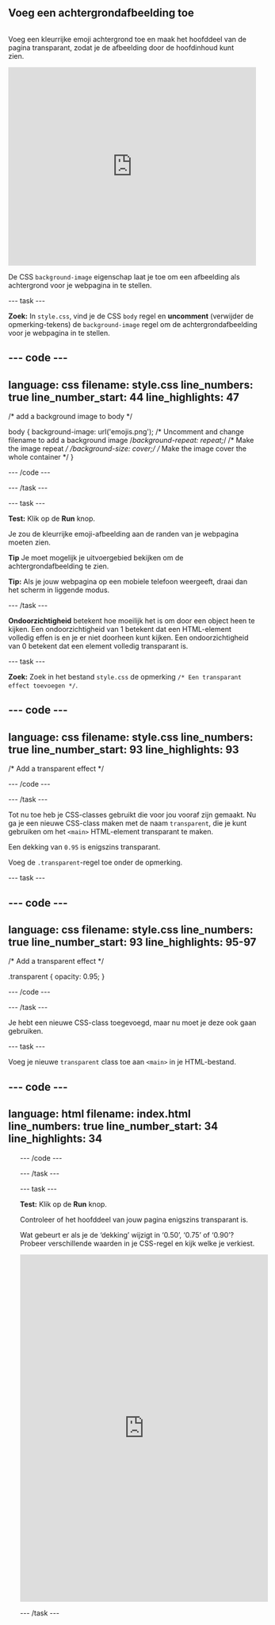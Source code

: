 ## Voeg een achtergrondafbeelding toe

<div style="display: flex; flex-wrap: wrap">
<div style="flex-basis: 200px; flex-grow: 1; margin-right: 15px;">

Voeg een kleurrijke emoji achtergrond toe en maak het hoofddeel van de pagina transparant, zodat je de afbeelding door de hoofdinhoud kunt zien.

</div>
<div>
<iframe src="https://editor.raspberrypi.org/en/embed/viewer/top-5-emoji-list-step-4" width="500" height="400" frameborder="0" marginwidth="0" marginheight="0" allowfullscreen> </iframe>
</div>
</div>

De CSS `background-image` eigenschap laat je toe om een afbeelding als achtergrond voor je webpagina in te stellen.

\--- task ---

**Zoek:** In `style.css`, vind je de CSS `body` regel en **uncomment** (verwijder de opmerking-tekens) de `background-image` regel om de achtergrondafbeelding voor je webpagina in te stellen.

## --- code ---

language: css
filename: style.css
line_numbers: true
line_number_start: 44
line_highlights: 47
--------------------------------------------------------

/\* add a background image to body \*/

body {
background-image: url('emojis.png'); /\* Uncomment and change filename to add a background image
/_background-repeat: repeat;_/ /\* Make the image repeat _/
/_background-size: cover;_/ /_ Make the image cover the whole container \*/
}

\--- /code ---

\--- /task ---

\--- task ---

**Test:** Klik op de **Run** knop.

Je zou de kleurrijke emoji-afbeelding aan de randen van je webpagina moeten zien.

**Tip** Je moet mogelijk je uitvoergebied bekijken om de achtergrondafbeelding te zien.

**Tip:** Als je jouw webpagina op een mobiele telefoon weergeeft, draai dan het scherm in liggende modus.

\--- /task ---

**Ondoorzichtigheid** betekent hoe moeilijk het is om door een object heen te kijken. Een ondoorzichtigheid van 1 betekent dat een HTML-element volledig effen is en je er niet doorheen kunt kijken. Een ondoorzichtigheid van 0 betekent dat een element volledig transparant is.

\--- task ---

**Zoek:** Zoek in het bestand `style.css` de opmerking `/* Een transparant effect toevoegen */`.

## --- code ---

language: css
filename: style.css
line_numbers: true
line_number_start: 93
line_highlights: 93
--------------------------------------------------------

/\* Add a transparent effect \*/

\--- /code ---

\--- /task ---

Tot nu toe heb je CSS-classes gebruikt die voor jou vooraf zijn gemaakt. Nu ga je een nieuwe CSS-class maken met de naam `transparent`, die je kunt gebruiken om het `<main>` HTML-element transparant te maken.

Een dekking van `0.95` is enigszins transparant.

Voeg de `.transparent`-regel toe onder de opmerking.

\--- task ---

## --- code ---

language: css
filename: style.css
line_numbers: true
line_number_start: 93
line_highlights: 95-97
-----------------------------------------------------------

/\* Add a transparent effect \*/

.transparent {
opacity: 0.95;
}

\--- /code ---

\--- /task ---

Je hebt een nieuwe CSS-class toegevoegd, maar nu moet je deze ook gaan gebruiken.

\--- task ---

Voeg je nieuwe `transparent` class toe aan `<main>` in je HTML-bestand.

## --- code ---

language: html
filename: index.html
line_numbers: true
line_number_start: 34
line_highlights: 34
--------------------------------------------------------

<main class="transparent">
  <section class="wrap">    
    <ol class="wide">

\--- /code ---

\--- /task ---

\--- task ---

**Test:** Klik op de **Run** knop.

Controleer of het hoofddeel van jouw pagina enigszins transparant is.

Wat gebeurt er als je de ‘dekking’ wijzigt in ‘0.50’, ‘0.75’ of ‘0.90’? Probeer verschillende waarden in je CSS-regel en kijk welke je verkiest.

<div>
<iframe src="https://editor.raspberrypi.org/en/embed/viewer/top-5-emoji-list-step-4" width="500" height="700" frameborder="0" marginwidth="0" marginheight="0" allowfullscreen> </iframe>
</div>

\--- /task ---
